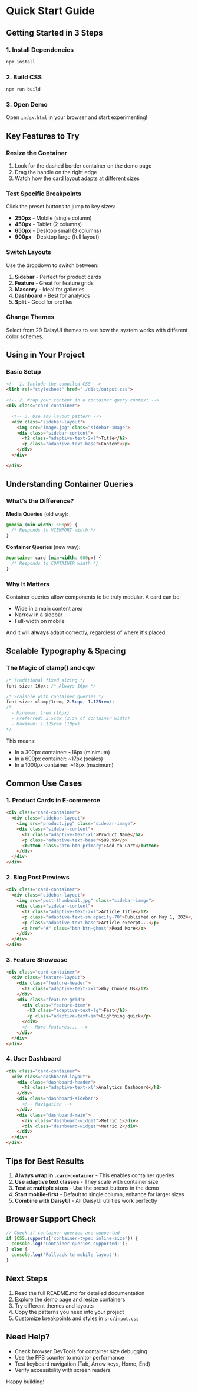 # Quick Start Guide

## Getting Started in 3 Steps

### 1. Install Dependencies
```bash
npm install
```

### 2. Build CSS
```bash
npm run build
```

### 3. Open Demo
Open `index.html` in your browser and start experimenting!

## Key Features to Try

### Resize the Container
1. Look for the dashed border container on the demo page
2. Drag the handle on the right edge
3. Watch how the card layout adapts at different sizes

### Test Specific Breakpoints
Click the preset buttons to jump to key sizes:
- **250px** - Mobile (single column)
- **450px** - Tablet (2 columns)
- **650px** - Desktop small (3 columns)
- **900px** - Desktop large (full layout)

### Switch Layouts
Use the dropdown to switch between:
1. **Sidebar** - Perfect for product cards
2. **Feature** - Great for feature grids
3. **Masonry** - Ideal for galleries
4. **Dashboard** - Best for analytics
5. **Split** - Good for profiles

### Change Themes
Select from 29 DaisyUI themes to see how the system works with different color schemes.

## Using in Your Project

### Basic Setup

```html
<!-- 1. Include the compiled CSS -->
<link rel="stylesheet" href="./dist/output.css">

<!-- 2. Wrap your content in a container query context -->
<div class="card-container">

  <!-- 3. Use any layout pattern -->
  <div class="sidebar-layout">
    <img src="image.jpg" class="sidebar-image">
    <div class="sidebar-content">
      <h2 class="adaptive-text-2xl">Title</h2>
      <p class="adaptive-text-base">Content</p>
    </div>
  </div>

</div>
```

## Understanding Container Queries

### What's the Difference?

**Media Queries** (old way):
```css
@media (min-width: 600px) {
  /* Responds to VIEWPORT width */
}
```

**Container Queries** (new way):
```css
@container card (min-width: 600px) {
  /* Responds to CONTAINER width */
}
```

### Why It Matters

Container queries allow components to be truly modular. A card can be:
- Wide in a main content area
- Narrow in a sidebar
- Full-width on mobile

And it will **always** adapt correctly, regardless of where it's placed.

## Scalable Typography & Spacing

### The Magic of clamp() and cqw

```css
/* Traditional fixed sizing */
font-size: 16px; /* Always 16px */

/* Scalable with container queries */
font-size: clamp(1rem, 2.5cqw, 1.125rem);
/*
  - Minimum: 1rem (16px)
  - Preferred: 2.5cqw (2.5% of container width)
  - Maximum: 1.125rem (18px)
*/
```

This means:
- In a 300px container: ~16px (minimum)
- In a 600px container: ~17px (scales)
- In a 1000px container: ~18px (maximum)

## Common Use Cases

### 1. Product Cards in E-commerce
```html
<div class="card-container">
  <div class="sidebar-layout">
    <img src="product.jpg" class="sidebar-image">
    <div class="sidebar-content">
      <h2 class="adaptive-text-xl">Product Name</h2>
      <p class="adaptive-text-base">$99.99</p>
      <button class="btn btn-primary">Add to Cart</button>
    </div>
  </div>
</div>
```

### 2. Blog Post Previews
```html
<div class="card-container">
  <div class="sidebar-layout">
    <img src="post-thumbnail.jpg" class="sidebar-image">
    <div class="sidebar-content">
      <h2 class="adaptive-text-2xl">Article Title</h2>
      <p class="adaptive-text-sm opacity-70">Published on May 1, 2024</p>
      <p class="adaptive-text-base">Article excerpt...</p>
      <a href="#" class="btn btn-ghost">Read More</a>
    </div>
  </div>
</div>
```

### 3. Feature Showcase
```html
<div class="card-container">
  <div class="feature-layout">
    <div class="feature-header">
      <h2 class="adaptive-text-2xl">Why Choose Us</h2>
    </div>
    <div class="feature-grid">
      <div class="feature-item">
        <h3 class="adaptive-text-lg">Fast</h3>
        <p class="adaptive-text-sm">Lightning quick</p>
      </div>
      <!-- More features... -->
    </div>
  </div>
</div>
```

### 4. User Dashboard
```html
<div class="card-container">
  <div class="dashboard-layout">
    <div class="dashboard-header">
      <h2 class="adaptive-text-xl">Analytics Dashboard</h2>
    </div>
    <div class="dashboard-sidebar">
      <!-- Navigation -->
    </div>
    <div class="dashboard-main">
      <div class="dashboard-widget">Metric 1</div>
      <div class="dashboard-widget">Metric 2</div>
    </div>
  </div>
</div>
```

## Tips for Best Results

1. **Always wrap in `.card-container`** - This enables container queries
2. **Use adaptive text classes** - They scale with container size
3. **Test at multiple sizes** - Use the preset buttons in the demo
4. **Start mobile-first** - Default to single column, enhance for larger sizes
5. **Combine with DaisyUI** - All DaisyUI utilities work perfectly

## Browser Support Check

```javascript
// Check if container queries are supported
if (CSS.supports('container-type: inline-size')) {
  console.log('Container queries supported!');
} else {
  console.log('Fallback to mobile layout');
}
```

## Next Steps

1. Read the full README.md for detailed documentation
2. Explore the demo page and resize containers
3. Try different themes and layouts
4. Copy the patterns you need into your project
5. Customize breakpoints and styles in `src/input.css`

## Need Help?

- Check browser DevTools for container size debugging
- Use the FPS counter to monitor performance
- Test keyboard navigation (Tab, Arrow keys, Home, End)
- Verify accessibility with screen readers

Happy building!

